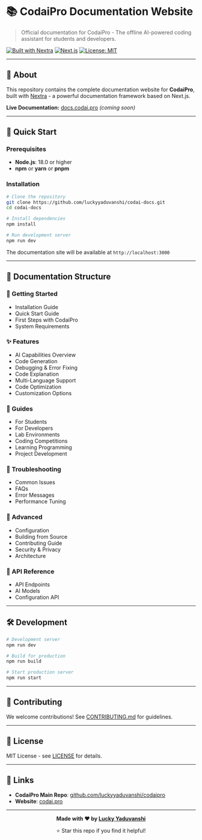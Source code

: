 # 📚 CodaiPro Documentation Website

> Official documentation for CodaiPro - The offline AI-powered coding assistant for students and developers.

[![Built with Nextra](https://img.shields.io/badge/Built%20with-Nextra-blue)](https://nextra.site)
[![Next.js](https://img.shields.io/badge/Next.js-16.0-black)](https://nextjs.org)
[![License: MIT](https://img.shields.io/badge/License-MIT-yellow.svg)](https://opensource.org/licenses/MIT)

---

## 🌟 About

This repository contains the complete documentation website for **CodaiPro**, built with [Nextra](https://nextra.site) - a powerful documentation framework based on Next.js.

**Live Documentation:** [docs.codai.pro](https://docs.codai.pro) *(coming soon)*

---

## 🚀 Quick Start

### Prerequisites

- **Node.js**: 18.0 or higher
- **npm** or **yarn** or **pnpm**

### Installation

```bash
# Clone the repository
git clone https://github.com/luckyyaduvanshi/codai-docs.git
cd codai-docs

# Install dependencies
npm install

# Run development server
npm run dev
```

The documentation site will be available at `http://localhost:3000`

---

## 📝 Documentation Structure

### 🚀 Getting Started
- Installation Guide
- Quick Start Guide  
- First Steps with CodaiPro
- System Requirements

### ✨ Features
- AI Capabilities Overview
- Code Generation
- Debugging & Error Fixing
- Code Explanation
- Multi-Language Support
- Code Optimization
- Customization Options

### 📖 Guides  
- For Students
- For Developers
- Lab Environments
- Coding Competitions
- Learning Programming
- Project Development

### 🐛 Troubleshooting
- Common Issues
- FAQs
- Error Messages
- Performance Tuning

### 🔧 Advanced
- Configuration
- Building from Source
- Contributing Guide
- Security & Privacy
- Architecture

### 📡 API Reference
- API Endpoints
- AI Models
- Configuration API

---

## 🛠️ Development

```bash
# Development server
npm run dev

# Build for production
npm run build

# Start production server  
npm run start
```

---

## 🤝 Contributing

We welcome contributions! See [CONTRIBUTING.md](CONTRIBUTING.md) for guidelines.

---

## 📄 License

MIT License - see [LICENSE](LICENSE) for details.

---

## 🔗 Links

- **CodaiPro Main Repo**: [github.com/luckyyaduvanshi/codaipro](https://github.com/luckyyaduvanshi/codaipro)
- **Website**: [codai.pro](https://codai.pro)

---

<div align="center">

**Made with ❤️ by [Lucky Yaduvanshi](https://github.com/luckyyaduvanshi)**

⭐ Star this repo if you find it helpful!

</div>
